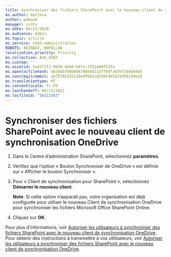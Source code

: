 ```yaml
---
title: Synchroniser des fichiers SharePoint avec le nouveau client de synchronisation OneDrive
ms.author: matteva
author: pebaum
manager: scotv
ms.date: 04/21/2020
ms.audience: Admin
ms.topic: article
ms.service: o365-administration
ROBOTS: NOINDEX, NOFOLLOW
localization_priority: Priority
ms.collection: Adm_O365
ms.custom: ''
ms.assetid: 5ad2f1f2-9650-4eb0-b4fa-2f52a09f535a
ms.openlocfilehash: d83dd6f96b0d8788ebd11d7f89fa07bf204604b6
ms.sourcegitcommit: ab75f66355116e995b3cb5505465b31989339e28
ms.translationtype: HT
ms.contentlocale: fr-FR
ms.lasthandoff: 08/13/2021
ms.locfileid: "58322563"
---
```

# <a name="sync-sharepoint-files-with-the-new-onedrive-sync-client"></a>Synchroniser des fichiers SharePoint avec le nouveau client de synchronisation OneDrive

1. Dans le Centre d’administration SharePoint, sélectionnez **paramètres**.
    
2. Vérifiez que l’option « Bouton Synchroniser de OneDrive » est définie sur « Afficher le bouton Synchroniser ». 
    
3. Pour « Client de synchronisation pour SharePoint », sélectionnez **Démarrer le nouveau client**.
    
    **Note**: Si cette option n’apparaît pas, votre organisation est déjà configurée pour utiliser le nouveau Client de synchronisation OneDrive pour synchroniser les fichiers Microsoft Office SharePoint Online. 
  
4. Cliquez sur **OK**.
    
Pour plus d’informations, voir [Autoriser les utilisateurs à synchroniser des fichiers SharePoint avec le nouveau client de synchronisation OneDrive](https://go.microsoft.com/fwlink/?linkid=866433). Pour obtenir des instructions à transmettre à vos utilisateurs, voir [Autoriser les utilisateurs à synchroniser des fichiers SharePoint avec le nouveau client de synchronisation OneDrive](https://go.microsoft.com/fwlink/?linkid=866427).
  

